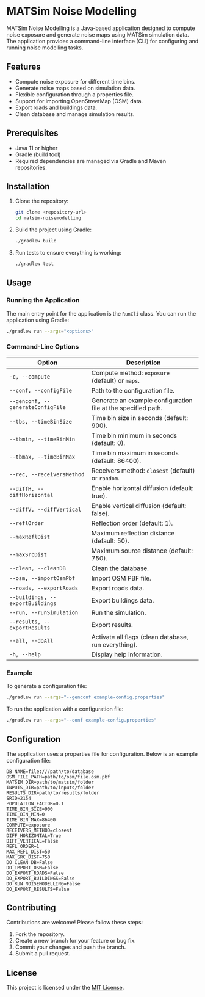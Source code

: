 # MATSim Noise Modelling

MATSim Noise Modelling is a Java-based application designed to compute noise exposure and generate noise maps using MATSim simulation data. The application provides a command-line interface (CLI) for configuring and running noise modelling tasks.

## Features

- Compute noise exposure for different time bins.
- Generate noise maps based on simulation data.
- Flexible configuration through a properties file.
- Support for importing OpenStreetMap (OSM) data.
- Export roads and buildings data.
- Clean database and manage simulation results.

## Prerequisites

- Java 11 or higher
- Gradle (build tool)
- Required dependencies are managed via Gradle and Maven repositories.

## Installation

1. Clone the repository:
   ```bash
   git clone <repository-url>
   cd matsim-noisemodelling
   ```

2. Build the project using Gradle:
   ```bash
   ./gradlew build
   ```

3. Run tests to ensure everything is working:
   ```bash
   ./gradlew test
   ```

## Usage

### Running the Application

The main entry point for the application is the `RunCli` class. You can run the application using Gradle:

```bash
./gradlew run --args="<options>"
```

### Command-Line Options

| Option              | Description                                                                 |
|---------------------|-----------------------------------------------------------------------------|
| `-c, --compute`     | Compute method: `exposure` (default) or `maps`.                            |
| `--conf, --configFile` | Path to the configuration file.                                           |
| `--genconf, --generateConfigFile` | Generate an example configuration file at the specified path. |
| `--tbs, --timeBinSize` | Time bin size in seconds (default: 900).                                 |
| `--tbmin, --timeBinMin` | Time bin minimum in seconds (default: 0).                               |
| `--tbmax, --timeBinMax` | Time bin maximum in seconds (default: 86400).                           |
| `--rec, --receiversMethod` | Receivers method: `closest` (default) or `random`.                   |
| `--diffH, --diffHorizontal` | Enable horizontal diffusion (default: true).                       |
| `--diffV, --diffVertical` | Enable vertical diffusion (default: false).                          |
| `--reflOrder`       | Reflection order (default: 1).                                             |
| `--maxReflDist`     | Maximum reflection distance (default: 50).                                 |
| `--maxSrcDist`      | Maximum source distance (default: 750).                                    |
| `--clean, --cleanDB` | Clean the database.                                                       |
| `--osm, --importOsmPbf` | Import OSM PBF file.                                                   |
| `--roads, --exportRoads` | Export roads data.                                                    |
| `--buildings, --exportBuildings` | Export buildings data.                                        |
| `--run, --runSimulation` | Run the simulation.                                                   |
| `--results, --exportResults` | Export results.                                                   |
| `--all, --doAll`    | Activate all flags (clean database, run everything).                       |
| `-h, --help`        | Display help information.                                                  |

### Example

To generate a configuration file:
```bash
./gradlew run --args="--genconf example-config.properties"
```

To run the application with a configuration file:
```bash
./gradlew run --args="--conf example-config.properties"
```

## Configuration

The application uses a properties file for configuration. Below is an example configuration file:

```properties
DB_NAME=file:///path/to/database
OSM_FILE_PATH=path/to/osm/file.osm.pbf
MATSIM_DIR=path/to/matsim/folder
INPUTS_DIR=path/to/inputs/folder
RESULTS_DIR=path/to/results/folder
SRID=2154
POPULATION_FACTOR=0.1
TIME_BIN_SIZE=900
TIME_BIN_MIN=0
TIME_BIN_MAX=86400
COMPUTE=exposure
RECEIVERS_METHOD=closest
DIFF_HORIZONTAL=True
DIFF_VERTICAL=False
REFL_ORDER=1
MAX_REFL_DIST=50
MAX_SRC_DIST=750
DO_CLEAN_DB=False
DO_IMPORT_OSM=False
DO_EXPORT_ROADS=False
DO_EXPORT_BUILDINGS=False
DO_RUN_NOISEMODELLING=False
DO_EXPORT_RESULTS=False
```

## Contributing

Contributions are welcome! Please follow these steps:

1. Fork the repository.
2. Create a new branch for your feature or bug fix.
3. Commit your changes and push the branch.
4. Submit a pull request.

## License

This project is licensed under the [MIT License](LICENSE).


